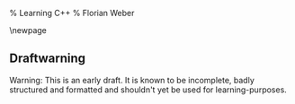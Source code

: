 % Learning C++
% Florian Weber

\newpage

Draftwarning
------------

Warning: This is an early draft. It is known to be incomplete, badly structured
and formatted and shouldn't yet be used for learning-purposes.


